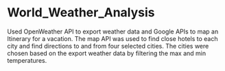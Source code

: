 # World_Weather_Analysis

Used OpenWeather API to export weather data and Google APIs to map an Itinerary for a vacation. The map API was used to find close hotels to each city and find directions to and from four selected cities. The cities were chosen based on the export weather data by filtering the max and min temperatures. 

